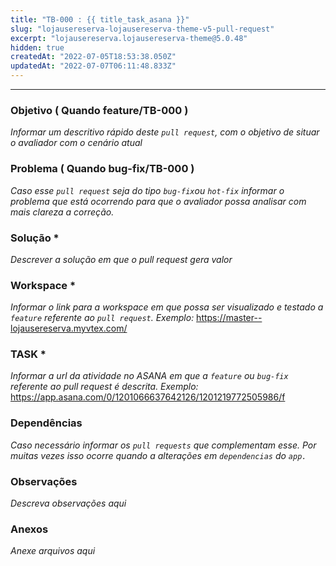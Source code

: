 ```yaml
---
title: "TB-000 : {{ title_task_asana }}"
slug: "lojausereserva-lojausereserva-theme-v5-pull-request"
excerpt: "lojausereserva.lojausereserva-theme@5.0.48"
hidden: true
createdAt: "2022-07-05T18:53:38.050Z"
updatedAt: "2022-07-07T06:11:48.833Z"
---
```

---

### Objetivo ( Quando feature/TB-000 )

_Informar um descritivo rápido deste `pull request`, com o objetivo de situar o avaliador com o cenário atual_

### Problema ( Quando bug-fix/TB-000 )

_Caso esse `pull request` seja do tipo `bug-fix`ou `hot-fix` informar o problema que está ocorrendo para que o avaliador possa analisar com mais clareza a correção._

### Solução \*

_Descrever a solução em que o pull request gera valor_

### Workspace \*

_Informar o link para a workspace em que possa ser visualizado e testado a `feature` referente ao `pull request`.
Exemplo:_
https://master--lojausereserva.myvtex.com/

### TASK \*

_Informar a url da atividade no ASANA em que a `feature` ou `bug-fix` referente ao pull request é descrita.
Exemplo:_
https://app.asana.com/0/1201066637642126/1201219772505986/f

### Dependências

_Caso necessário informar os `pull requests` que complementam esse. Por muitas vezes isso ocorre quando a alterações em `dependencias` do `app.`_

### Observações

_Descreva observações aqui_

### Anexos

_Anexe arquivos aqui_